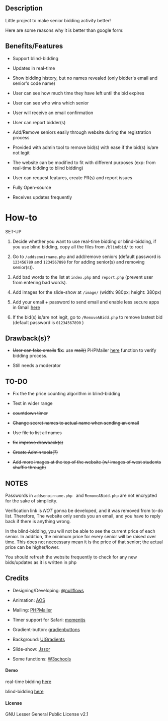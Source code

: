 ## Description 

Little project to make senior bidding activity better!

Here are some reasons why it is better than google form:

## Benefits/Features

+ Support blind-bidding

+ Updates in real-time

+ Show bidding history, but no names revealed (only bidder's email and senior's code name)

+ User can see how much time they have left until the bid expires

+ User can see who wins which senior

+ User will receive an email confirmation 

+ User can report bidder(s)

+ Add/Remove seniors easily through website during the registration process

+ Provided with admin tool to remove bid(s) with ease if the bid(s) is/are not legit 

+ The website can be modified to fit with different purposes (exp: from real-time bidding to blind bidding)

+ User can request features, create PR(s) and report issues

+ Fully Open-source

+ Receives updates frequently 

# How-to

SET-UP

1. Decide whether you want to use real-time bidding or blind-bidding, if you use blind bidding, copy all the files from ```/blindbid/``` to root

2. Go to ```/addsenoirname.php``` and add/remove seniors (default password is ```123456789```  and ```1234567890``` for for adding senior(s) and removing senior(s)).

3. Add bad words to the list at ```index.php``` and ```report.php``` (prevent user from entering bad words). 

4. Add images for the slide-show at ```/image/``` (width: 980px; height: 380px)

5. Add your email + password to send email and enable less secure apps in Gmail [here](https://support.google.com/accounts/answer/6010255?hl=en)

6. If the bid(s) is/are not legit, go to ``` /RemoveABidd.php ``` to remove lastest bid (default password is ```01234567890``` ) 

## Drawback(s)?

+ ~~User can fake emails~~
**fix:**
use ~~mail()~~ PHPMailer [here](https://github.com/PHPMailer/PHPMailer) function to verify bidding process. 

+ Still needs a moderator

## TO-DO

+ Fix the the price counting algorithm in blind-bidding

+ Test in wider range

+ ~~countdown timer~~

+ ~~Change secret names to actual name when sending an email~~

+ ~~Use file to list all names~~

+ ~~fix~~ ~~improve drawback(s)~~

+ ~~Create Admin tools(?)~~

+ ~~Add more images at the top of the website (w/ images of west students shuffle through)~~

## NOTES

Passwords in ```addsenoirname.php ``` and ``` RemoveABidd.php ``` are not encrypted for the sake of simplicity.

Verification link is _NOT_ gonna be developed, and it was removed from to-do list. Therefore, The website only sends you an email,
and you have to reply back if there is anything wrong.

In the blind-bidding, you will not be able to see the current price of each senior. In addition, the minimum price for every senior will be
raised over time. This does not neccessary mean it is the price of that senior; the actual price can be higher/lower. 

You should refresh the website frequently to check for any new bids/updates as it is written in php 

## Credits

+ Designing/Developing: [@nullflows](https://github.com/nullflows)

+ Animation: [AOS](https://michalsnik.github.io/aos/) 

+ Mailing: [PHPMailer](https://github.com/PHPMailer/PHPMailer) 

+ Timer support for Safari: [momentjs](https://momentjs.com/)

+ Gradient-button: [gradienbuttons](https://gradientbuttons.colorion.co/)

+ Background: [UIGradients](https://uigradients.com/#Terminal)

+ Slide-show: [Jssor](https://www.jssor.com/)

+ Some functions: [W3schools](https://www.w3schools.com/)

#### Demo 

real-time bidding [here](https://rentingseniorbynull.000webhostapp.com/)

blind-bidding [here](https://seniorrentingblind.000webhostapp.com)

#### License

GNU Lesser General Public License v2.1



